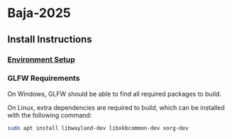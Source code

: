 # Baja-2025

## Install Instructions

### [Environment Setup](./SETUP.md)

### GLFW Requirements

On Windows, GLFW should be able to find all required packages to build.

On Linux, extra dependencies are required to build, which can be installed with the following command:

```bash
sudo apt install libwayland-dev libxkbcommon-dev xorg-dev
```
